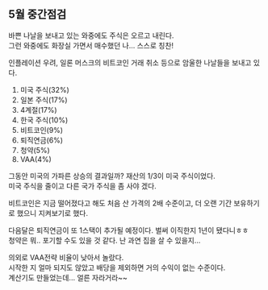 ## 5월 중간점검

바쁜 나날을 보내고 있는 와중에도 주식은 오르고 내린다.  
그런 와중에도 화장실 가면서 매수했던 나... 스스로 칭찬!  

인플레이션 우려, 일론 머스크의 비트코인 거래 취소 등으로 암울한 나날들을 보내고 있다.  

1. 미국 주식(32%)
2. 일본 주식(17%)
3. 4계절(17%)
4. 한국 주식(10%)
5. 비트코인(9%)
6. 퇴직연금(6%)
7. 청약(5%)
8. VAA(4%)

그동안 미국의 가파른 상승의 결과일까? 재산의 1/3이 미국 주식이었다.  
미국 주식을 줄이고 다른 국가 주식을 좀 사야 겠다.  

비트코인은 지금 떨어졌다고 해도 처음 산 가격의 2배 수준이고, 더 오랜 기간 보유하기로 했으니 지켜보기로 했다.  

다음달은 퇴직연금이 또 1스택이 추가될 예정이다. 벌써 이직한지 1년이 됐다니ㅎㅎ  
청약은 뭐.. 포기할 수도 있을 것 같다. 난 과연 집을 살 수 있을지...  

의외로 VAA전략 비율이 낮아서 놀랐다.  
시작한 지 얼마 되지도 않았고 배당을 제외하면 거의 수익이 없는 수준이다.  
계산기도 만들었는데... 얼른 자라거라~~